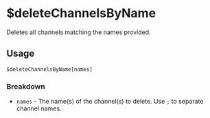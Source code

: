 # $deleteChannelsByName
Deletes all channels matching the names provided.

## Usage
```
$deleteChannelsByName[names]
```

### Breakdown
- `names` - The name(s) of the channel(s) to delete. Use `;` to separate channel names.